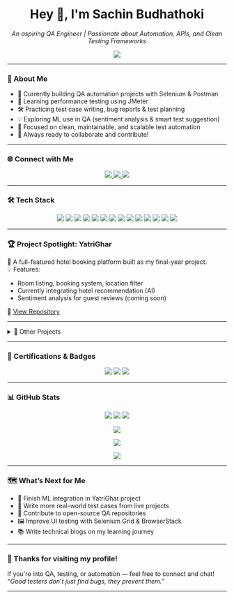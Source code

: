 <h1 align="center">Hey 👋, I'm Sachin Budhathoki</h1>
<p align="center"><i>An aspiring QA Engineer | Passionate about Automation, APIs, and Clean Testing Frameworks</i></p>

<p align="center">
  <img src="https://readme-typing-svg.herokuapp.com?font=Fira+Code&pause=1000&center=true&vCenter=true&width=500&lines=QA+Engineer+in+Training;Automation+Testing+Enthusiast;Learning+Selenium+%7C+JMeter+%7C+Postman;Always+Breaking+to+Improve+%F0%9F%94%A5" />
</p>

---

### 🚀 About Me

- 🔭 Currently building QA automation projects with Selenium & Postman  
- 🌱 Learning performance testing using JMeter  
- 🛠️ Practicing test case writing, bug reports & test planning  
- 💡 Exploring ML use in QA (sentiment analysis & smart test suggestion)  
- 🎯 Focused on clean, maintainable, and scalable test automation  
- 🎉 Always ready to collaborate and contribute!

---

### 🌐 Connect with Me

<p align="center">
  <a href="https://www.linkedin.com/in/sachin-budhathoki-8b2190311/" target="_blank">
    <img src="https://img.shields.io/badge/LinkedIn-%230077B5.svg?style=for-the-badge&logo=linkedin&logoColor=white"/>
  </a>
  <a href="https://www.facebook.com/profile.php?id=61559104186894" target="_blank">
    <img src="https://img.shields.io/badge/Facebook-%231877F2.svg?style=for-the-badge&logo=facebook&logoColor=white"/>
  </a>
  <a href="mailto:budhathokisachin143@gmail.com">
    <img src="https://img.shields.io/badge/Gmail-D14836?style=for-the-badge&logo=gmail&logoColor=white"/>
  </a>
</p>

---

### 🛠️ Tech Stack

<p align="center">
  <img src="https://img.shields.io/badge/Python-3670A0?style=for-the-badge&logo=python&logoColor=ffdd54"/>
  <img src="https://img.shields.io/badge/JavaScript-%23323330?style=for-the-badge&logo=javascript&logoColor=%23F7DF1E"/>
  <img src="https://img.shields.io/badge/C-%2300599C.svg?style=for-the-badge&logo=c&logoColor=white"/>
  <img src="https://img.shields.io/badge/HTML5-%23E34F26?style=for-the-badge&logo=html5&logoColor=white"/>
  <img src="https://img.shields.io/badge/React-%2320232a.svg?style=for-the-badge&logo=react&logoColor=%2361DAFB"/>
  <img src="https://img.shields.io/badge/Postman-FF6C37?style=for-the-badge&logo=postman&logoColor=white"/>
  <img src="https://img.shields.io/badge/JMeter-D42029?style=for-the-badge&logo=apachejmeter&logoColor=white"/>
  <img src="https://img.shields.io/badge/Swagger-%23Clojure?style=for-the-badge&logo=swagger&logoColor=white"/>
  <img src="https://img.shields.io/badge/Jira-%230A0FFF?style=for-the-badge&logo=jira&logoColor=white"/>
  <img src="https://img.shields.io/badge/MySQL-4479A1?style=for-the-badge&logo=mysql&logoColor=white"/>
  <img src="https://img.shields.io/badge/MS%20SQL%20Server-CC2927?style=for-the-badge&logo=microsoft%20sql%20server&logoColor=white"/>
  <img src="https://img.shields.io/badge/GitHub-%23121011?style=for-the-badge&logo=github&logoColor=white"/>
  <img src="https://img.shields.io/badge/WordPress-%23117AC9?style=for-the-badge&logo=wordpress&logoColor=white"/>
  <img src="https://img.shields.io/badge/Canva-%2300C4CC?style=for-the-badge&logo=canva&logoColor=white"/>
</p>

---

### 🏆 Project Spotlight: YatriGhar

🚗 A full-featured hotel booking platform built as my final-year project.  
💡 Features:
- Room listing, booking system, location filter  
- Currently integrating hotel recommendation (AI)  
- Sentiment analysis for guest reviews (coming soon)  

🔗 [View Repository](https://github.com/sujanmagr/YatriGhar)

---

<details>
  <summary>📁 Other Projects</summary>

- 🔹 [Ekantipur Automation QA](https://github.com/sujanmagr/ekantipur-automation): Login/signup/article testing with Selenium  
- 🔹 [Partner Portal QA Flow](https://github.com/sujanmagr/partner-portal-qa): Multi-step form automation & validation

</details>

---

### 📄 Certifications & Badges

<p align="center">
  <img src="https://img.shields.io/badge/Selenium-Certified-brightgreen?style=for-the-badge"/>
  <img src="https://img.shields.io/badge/ISTQB-Foundation%20Level-blue?style=for-the-badge"/>
  <img src="https://img.shields.io/badge/JMeter-Tested-orange?style=for-the-badge"/>
</p>

---

### 📊 GitHub Stats

<p align="center">
  <img src="https://github-readme-stats.vercel.app/api?username=sujanmagr&show_icons=true&theme=radical" />
  <img src="https://github-readme-streak-stats.herokuapp.com/?user=sujanmagr&theme=radical" />
  <img src="https://github-readme-stats.vercel.app/api/top-langs/?username=sujanmagr&layout=compact&theme=radical" />
</p>

<p align="center">
  <img src="https://github-profile-trophy.vercel.app/?username=sujanmagr&theme=radical&margin-w=10&no-bg=true&no-frame=true" />
</p>

<p align="center">
  <img src="https://quotes-github-readme.vercel.app/api?type=horizontal&theme=radical" />
</p>

<p align="center">
  <img src="https://visitcount.itsvg.in/api?id=sujanmagr&label=Profile%20Views&icon=5&color=6" />
</p>

---

### 🗺️ What’s Next for Me

- 🚀 Finish ML integration in YatriGhar project  
- 🧪 Write more real-world test cases from live projects  
- 📄 Contribute to open-source QA repositories  
- 🖼️ Improve UI testing with Selenium Grid & BrowserStack  
- 📚 Write technical blogs on my learning journey

---

### 🙌 Thanks for visiting my profile!

If you're into QA, testing, or automation — feel free to connect and chat!  
_“Good testers don’t just find bugs, they prevent them.”_

---

